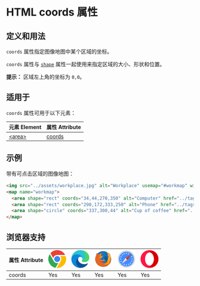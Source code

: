 HTML coords 属性
===

## 定义和用法

`coords` 属性指定图像地图中某个区域的坐标。

`coords` 属性与 [`shape`](./shape.md) 属性一起使用来指定区域的大小、形状和位置。

**提示：** 区域左上角的坐标为 `0,0`。

## 适用于

`coords` 属性可用于以下元素：

| 元素 Element | 属性 Attribute |
| ----- | ----- |
| [\<area>](../tags/area.md) | [coords](../tags/area_coords.md) |
<!--rehype:style=width: 100%; display: inline-table;-->

## 示例

带有可点击区域的图像地图：

```html idoc:preview:iframe
<img src="../assets/workplace.jpg" alt="Workplace" usemap="#workmap" width="400" height="379">
<map name="workmap">
  <area shape="rect" coords="34,44,270,350" alt="Computer" href="../tags/a.html">
  <area shape="rect" coords="290,172,333,250" alt="Phone" href="../tags/abbr.html">
  <area shape="circle" coords="337,300,44" alt="Cup of coffee" href="../tags/address.html">
</map>
```
<!--rehype:style=height: 330px;-->

## 浏览器支持

| 属性 Attribute | ![chrome][1] | ![edge][2] | ![firefox][3] | ![safari][4] | ![opera][5] |
| ------- | --- | --- | --- | --- | --- |
| coords    | Yes | Yes | Yes | Yes | Yes |
<!--rehype:style=width: 100%; display: inline-table;-->

[1]: ../assets/chrome.svg
[2]: ../assets/edge.svg
[3]: ../assets/firefox.svg
[4]: ../assets/safari.svg
[5]: ../assets/opera.svg